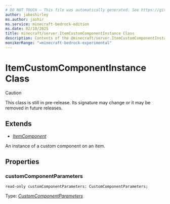 ```yaml
---
# DO NOT TOUCH — This file was automatically generated. See https://github.com/mojang/minecraftapidocsgenerator to modify descriptions, examples, etc.
author: jakeshirley
ms.author: jashir
ms.service: minecraft-bedrock-edition
ms.date: 02/10/2025
title: minecraft/server.ItemCustomComponentInstance Class
description: Contents of the @minecraft/server.ItemCustomComponentInstance class.
monikerRange: "=minecraft-bedrock-experimental"
---
```

# ItemCustomComponentInstance Class

> [!CAUTION]
> This class is still in pre-release.  Its signature may change or it may be removed in future releases.

## Extends
- [*ItemComponent*](ItemComponent.md)

An instance of a custom component on an item.

## Properties

### **customComponentParameters**
`read-only customComponentParameters: CustomComponentParameters;`

Type: [*CustomComponentParameters*](CustomComponentParameters.md)
